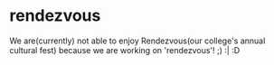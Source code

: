 rendezvous
==========

We are(currently) not able to enjoy Rendezvous(our college's annual cultural fest) because we are working on 'rendezvous'! ;) :| :D

